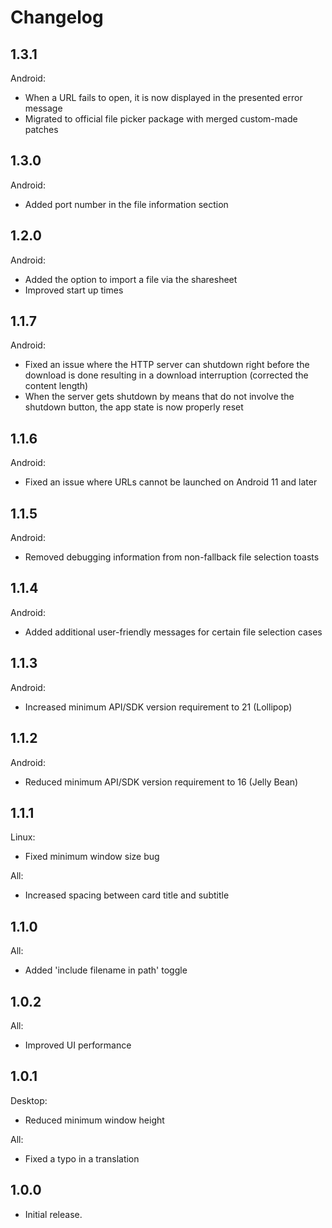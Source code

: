 # Changelog

## 1.3.1
Android:
- When a URL fails to open, it is now displayed in the presented error message
- Migrated to official file picker package with merged custom-made patches

## 1.3.0
Android:
- Added port number in the file information section

## 1.2.0
Android:
- Added the option to import a file via the sharesheet
- Improved start up times

## 1.1.7
Android:
- Fixed an issue where the HTTP server can shutdown right before the download is done resulting in a download interruption (corrected the content length)
- When the server gets shutdown by means that do not involve the shutdown button, the app state is now properly reset

## 1.1.6
Android:
- Fixed an issue where URLs cannot be launched on Android 11 and later

## 1.1.5
Android:
- Removed debugging information from non-fallback file selection toasts

## 1.1.4
Android:
- Added additional user-friendly messages for certain file selection cases

## 1.1.3
Android:
- Increased minimum API/SDK version requirement to 21 (Lollipop)

## 1.1.2
Android:
- Reduced minimum API/SDK version requirement to 16 (Jelly Bean)

## 1.1.1
Linux:
- Fixed minimum window size bug

All:
- Increased spacing between card title and subtitle

## 1.1.0
All:
- Added 'include filename in path' toggle

## 1.0.2
All:
- Improved UI performance

## 1.0.1
Desktop:
- Reduced minimum window height

All:
- Fixed a typo in a translation

## 1.0.0
- Initial release.
